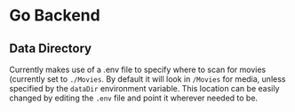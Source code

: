 # Go Backend

## Data Directory
Currently makes use of a .env file to specify where to scan for movies (currently set to `./Movies`. By default it will look in `/Movies` for media, unless specified by the `dataDir` environment variable. This location can be easily changed by editing the `.env` file and point it wherever needed to be.
